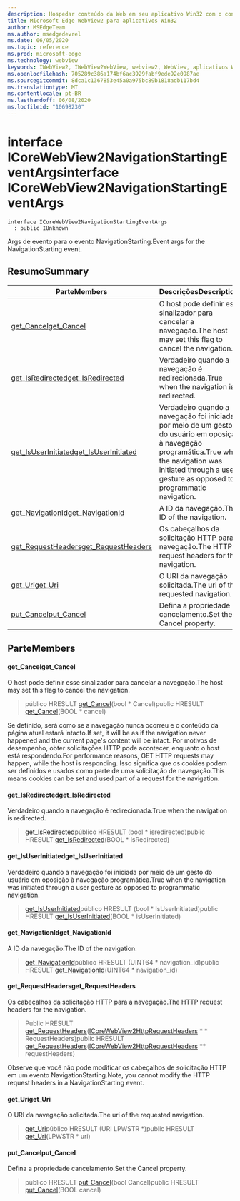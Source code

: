 ```yaml
---
description: Hospedar conteúdo da Web em seu aplicativo Win32 com o controle WebView2 do Microsoft Edge
title: Microsoft Edge WebView2 para aplicativos Win32
author: MSEdgeTeam
ms.author: msedgedevrel
ms.date: 06/05/2020
ms.topic: reference
ms.prod: microsoft-edge
ms.technology: webview
keywords: IWebView2, IWebView2WebView, webview2, WebView, aplicativos Win32, Win32, Edge, ICoreWebView2, ICoreWebView2Controller, controle do navegador, HTML Edge
ms.openlocfilehash: 705289c386a174bf6ac3929fabf9ede92e0987ae
ms.sourcegitcommit: 8dca1c1367853e45a0a975bc89b1818adb117bd4
ms.translationtype: MT
ms.contentlocale: pt-BR
ms.lasthandoff: 06/08/2020
ms.locfileid: "10698230"
---
```

# <span data-ttu-id="158ff-104">interface ICoreWebView2NavigationStartingEventArgs</span><span class="sxs-lookup"><span data-stu-id="158ff-104">interface ICoreWebView2NavigationStartingEventArgs</span></span> 

```
interface ICoreWebView2NavigationStartingEventArgs
  : public IUnknown
```

<span data-ttu-id="158ff-105">Args de evento para o evento NavigationStarting.</span><span class="sxs-lookup"><span data-stu-id="158ff-105">Event args for the NavigationStarting event.</span></span>

## <span data-ttu-id="158ff-106">Resumo</span><span class="sxs-lookup"><span data-stu-id="158ff-106">Summary</span></span>

 <span data-ttu-id="158ff-107">Parte</span><span class="sxs-lookup"><span data-stu-id="158ff-107">Members</span></span>                        | <span data-ttu-id="158ff-108">Descrições</span><span class="sxs-lookup"><span data-stu-id="158ff-108">Descriptions</span></span>
--------------------------------|---------------------------------------------
[<span data-ttu-id="158ff-109">get_Cancel</span><span class="sxs-lookup"><span data-stu-id="158ff-109">get_Cancel</span></span>](#get_cancel) | <span data-ttu-id="158ff-110">O host pode definir esse sinalizador para cancelar a navegação.</span><span class="sxs-lookup"><span data-stu-id="158ff-110">The host may set this flag to cancel the navigation.</span></span>
[<span data-ttu-id="158ff-111">get_IsRedirected</span><span class="sxs-lookup"><span data-stu-id="158ff-111">get_IsRedirected</span></span>](#get_isredirected) | <span data-ttu-id="158ff-112">Verdadeiro quando a navegação é redirecionada.</span><span class="sxs-lookup"><span data-stu-id="158ff-112">True when the navigation is redirected.</span></span>
[<span data-ttu-id="158ff-113">get_IsUserInitiated</span><span class="sxs-lookup"><span data-stu-id="158ff-113">get_IsUserInitiated</span></span>](#get_isuserinitiated) | <span data-ttu-id="158ff-114">Verdadeiro quando a navegação foi iniciada por meio de um gesto do usuário em oposição à navegação programática.</span><span class="sxs-lookup"><span data-stu-id="158ff-114">True when the navigation was initiated through a user gesture as opposed to programmatic navigation.</span></span>
[<span data-ttu-id="158ff-115">get_NavigationId</span><span class="sxs-lookup"><span data-stu-id="158ff-115">get_NavigationId</span></span>](#get_navigationid) | <span data-ttu-id="158ff-116">A ID da navegação.</span><span class="sxs-lookup"><span data-stu-id="158ff-116">The ID of the navigation.</span></span>
[<span data-ttu-id="158ff-117">get_RequestHeaders</span><span class="sxs-lookup"><span data-stu-id="158ff-117">get_RequestHeaders</span></span>](#get_requestheaders) | <span data-ttu-id="158ff-118">Os cabeçalhos da solicitação HTTP para a navegação.</span><span class="sxs-lookup"><span data-stu-id="158ff-118">The HTTP request headers for the navigation.</span></span>
[<span data-ttu-id="158ff-119">get_Uri</span><span class="sxs-lookup"><span data-stu-id="158ff-119">get_Uri</span></span>](#get_uri) | <span data-ttu-id="158ff-120">O URI da navegação solicitada.</span><span class="sxs-lookup"><span data-stu-id="158ff-120">The uri of the requested navigation.</span></span>
[<span data-ttu-id="158ff-121">put_Cancel</span><span class="sxs-lookup"><span data-stu-id="158ff-121">put_Cancel</span></span>](#put_cancel) | <span data-ttu-id="158ff-122">Defina a propriedade cancelamento.</span><span class="sxs-lookup"><span data-stu-id="158ff-122">Set the Cancel property.</span></span>

## <span data-ttu-id="158ff-123">Parte</span><span class="sxs-lookup"><span data-stu-id="158ff-123">Members</span></span>

#### <span data-ttu-id="158ff-124">get_Cancel</span><span class="sxs-lookup"><span data-stu-id="158ff-124">get_Cancel</span></span> 

<span data-ttu-id="158ff-125">O host pode definir esse sinalizador para cancelar a navegação.</span><span class="sxs-lookup"><span data-stu-id="158ff-125">The host may set this flag to cancel the navigation.</span></span>

> <span data-ttu-id="158ff-126">público HRESULT [get_Cancel](#get_cancel)(bool \* Cancel)</span><span class="sxs-lookup"><span data-stu-id="158ff-126">public HRESULT [get_Cancel](#get_cancel)(BOOL \* cancel)</span></span>

<span data-ttu-id="158ff-127">Se definido, será como se a navegação nunca ocorreu e o conteúdo da página atual estará intacto.</span><span class="sxs-lookup"><span data-stu-id="158ff-127">If set, it will be as if the navigation never happened and the current page's content will be intact.</span></span> <span data-ttu-id="158ff-128">Por motivos de desempenho, obter solicitações HTTP pode acontecer, enquanto o host está respondendo.</span><span class="sxs-lookup"><span data-stu-id="158ff-128">For performance reasons, GET HTTP requests may happen, while the host is responding.</span></span> <span data-ttu-id="158ff-129">Isso significa que os cookies podem ser definidos e usados como parte de uma solicitação de navegação.</span><span class="sxs-lookup"><span data-stu-id="158ff-129">This means cookies can be set and used part of a request for the navigation.</span></span>

#### <span data-ttu-id="158ff-130">get_IsRedirected</span><span class="sxs-lookup"><span data-stu-id="158ff-130">get_IsRedirected</span></span> 

<span data-ttu-id="158ff-131">Verdadeiro quando a navegação é redirecionada.</span><span class="sxs-lookup"><span data-stu-id="158ff-131">True when the navigation is redirected.</span></span>

> <span data-ttu-id="158ff-132">[get_IsRedirected](#get_isredirected)público HRESULT (bool \* isredirected)</span><span class="sxs-lookup"><span data-stu-id="158ff-132">public HRESULT [get_IsRedirected](#get_isredirected)(BOOL \* isRedirected)</span></span>

#### <span data-ttu-id="158ff-133">get_IsUserInitiated</span><span class="sxs-lookup"><span data-stu-id="158ff-133">get_IsUserInitiated</span></span> 

<span data-ttu-id="158ff-134">Verdadeiro quando a navegação foi iniciada por meio de um gesto do usuário em oposição à navegação programática.</span><span class="sxs-lookup"><span data-stu-id="158ff-134">True when the navigation was initiated through a user gesture as opposed to programmatic navigation.</span></span>

> <span data-ttu-id="158ff-135">[get_IsUserInitiated](#get_isuserinitiated)público HRESULT (bool \* IsUserInitiated)</span><span class="sxs-lookup"><span data-stu-id="158ff-135">public HRESULT [get_IsUserInitiated](#get_isuserinitiated)(BOOL \* isUserInitiated)</span></span>

#### <span data-ttu-id="158ff-136">get_NavigationId</span><span class="sxs-lookup"><span data-stu-id="158ff-136">get_NavigationId</span></span> 

<span data-ttu-id="158ff-137">A ID da navegação.</span><span class="sxs-lookup"><span data-stu-id="158ff-137">The ID of the navigation.</span></span>

> <span data-ttu-id="158ff-138">[get_NavigationId](#get_navigationid)público HRESULT (UINT64 \* navigation_id)</span><span class="sxs-lookup"><span data-stu-id="158ff-138">public HRESULT [get_NavigationId](#get_navigationid)(UINT64 \* navigation_id)</span></span>

#### <span data-ttu-id="158ff-139">get_RequestHeaders</span><span class="sxs-lookup"><span data-stu-id="158ff-139">get_RequestHeaders</span></span> 

<span data-ttu-id="158ff-140">Os cabeçalhos da solicitação HTTP para a navegação.</span><span class="sxs-lookup"><span data-stu-id="158ff-140">The HTTP request headers for the navigation.</span></span>

> <span data-ttu-id="158ff-141">Public HRESULT [get_RequestHeaders](#get_requestheaders)([ICoreWebView2HttpRequestHeaders](icorewebview2httprequestheaders.md) \* \* RequestHeaders)</span><span class="sxs-lookup"><span data-stu-id="158ff-141">public HRESULT [get_RequestHeaders](#get_requestheaders)([ICoreWebView2HttpRequestHeaders](icorewebview2httprequestheaders.md) \*\* requestHeaders)</span></span>

<span data-ttu-id="158ff-142">Observe que você não pode modificar os cabeçalhos de solicitação HTTP em um evento NavigationStarting.</span><span class="sxs-lookup"><span data-stu-id="158ff-142">Note, you cannot modify the HTTP request headers in a NavigationStarting event.</span></span>

#### <span data-ttu-id="158ff-143">get_Uri</span><span class="sxs-lookup"><span data-stu-id="158ff-143">get_Uri</span></span> 

<span data-ttu-id="158ff-144">O URI da navegação solicitada.</span><span class="sxs-lookup"><span data-stu-id="158ff-144">The uri of the requested navigation.</span></span>

> <span data-ttu-id="158ff-145">[get_Uri](#get_uri)público HRESULT (URI LPWSTR \*)</span><span class="sxs-lookup"><span data-stu-id="158ff-145">public HRESULT [get_Uri](#get_uri)(LPWSTR \* uri)</span></span>

#### <span data-ttu-id="158ff-146">put_Cancel</span><span class="sxs-lookup"><span data-stu-id="158ff-146">put_Cancel</span></span> 

<span data-ttu-id="158ff-147">Defina a propriedade cancelamento.</span><span class="sxs-lookup"><span data-stu-id="158ff-147">Set the Cancel property.</span></span>

> <span data-ttu-id="158ff-148">público HRESULT [put_Cancel](#put_cancel)(bool Cancel)</span><span class="sxs-lookup"><span data-stu-id="158ff-148">public HRESULT [put_Cancel](#put_cancel)(BOOL cancel)</span></span>

